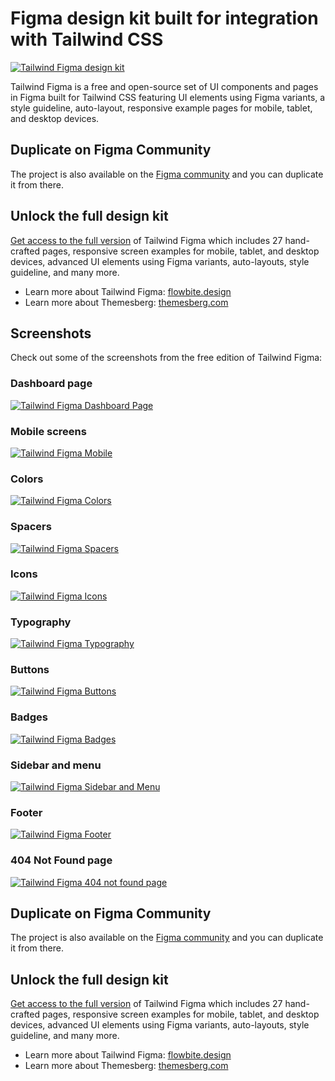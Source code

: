 # Figma design kit built for integration with Tailwind CSS

[![Tailwind Figma design kit](https://tailwind-figma.s3.us-east-2.amazonaws.com/public/og-image.png)](https://flowbite.design)

Tailwind Figma is a free and open-source set of UI components and pages in Figma built for Tailwind CSS featuring UI elements using Figma variants, a style guideline, auto-layout, responsive example pages for mobile, tablet, and desktop devices.

## Duplicate on Figma Community

The project is also available on the [Figma community](https://www.figma.com/community/file/973638860086718856) and you can duplicate it from there.

## Unlock the full design kit

[Get access to the full version](https://flowbite.design.com/#pricing) of Tailwind Figma which includes 27 hand-crafted pages, responsive screen examples for mobile, tablet, and desktop devices, advanced UI elements using Figma variants, auto-layouts, style guideline, and many more.

- Learn more about Tailwind Figma: [flowbite.design](https://flowbite.design)
- Learn more about Themesberg: [themesberg.com](https://themesberg.com)

## Screenshots

Check out some of the screenshots from the free edition of Tailwind Figma:

### Dashboard page

[![Tailwind Figma Dashboard Page](https://tailwind-figma.s3.us-east-2.amazonaws.com/public/tailwind-figma-dashboard.png)](https://www.figma.com/community/file/973638860086718856)

### Mobile screens

[![Tailwind Figma Mobile](https://tailwind-figma.s3.us-east-2.amazonaws.com/public/tailwind-figma-mobile.png)](https://www.figma.com/community/file/973638860086718856)

### Colors

[![Tailwind Figma Colors](https://tailwind-figma.s3.us-east-2.amazonaws.com/public/tailwind-figma-colors.png)](https://www.figma.com/community/file/973638860086718856)

### Spacers

[![Tailwind Figma Spacers](https://tailwind-figma.s3.us-east-2.amazonaws.com/public/tailwind-figma-spacers.png)](https://www.figma.com/community/file/973638860086718856)

### Icons

[![Tailwind Figma Icons](https://tailwind-figma.s3.us-east-2.amazonaws.com/public/tailwind-figma-icons.png)](https://www.figma.com/community/file/973638860086718856)

### Typography

[![Tailwind Figma Typography](https://tailwind-figma.s3.us-east-2.amazonaws.com/public/tailwind-figma-typography.png)](https://www.figma.com/community/file/973638860086718856)

### Buttons

[![Tailwind Figma Buttons](https://tailwind-figma.s3.us-east-2.amazonaws.com/public/tailwind-figma-buttons.png)](https://www.figma.com/community/file/973638860086718856)

### Badges

[![Tailwind Figma Badges](https://tailwind-figma.s3.us-east-2.amazonaws.com/public/tailwind-figma-badges.png)](https://www.figma.com/community/file/973638860086718856)

### Sidebar and menu

[![Tailwind Figma Sidebar and Menu](https://tailwind-figma.s3.us-east-2.amazonaws.com/public/tailwind-figma-sidebar-and-navbars.png)](https://www.figma.com/community/file/973638860086718856)

### Footer

[![Tailwind Figma Footer](https://tailwind-figma.s3.us-east-2.amazonaws.com/public/tailwind-figma-footers.png)](https://www.figma.com/community/file/973638860086718856)


### 404 Not Found page

[![Tailwind Figma 404 not found page](https://tailwind-figma.s3.us-east-2.amazonaws.com/public/tailwind-figma-404.png)](https://www.figma.com/community/file/973638860086718856)


## Duplicate on Figma Community

The project is also available on the [Figma community](https://www.figma.com/community/file/973638860086718856) and you can duplicate it from there.

## Unlock the full design kit

[Get access to the full version](https://flowbite.design/#pricing) of Tailwind Figma which includes 27 hand-crafted pages, responsive screen examples for mobile, tablet, and desktop devices, advanced UI elements using Figma variants, auto-layouts, style guideline, and many more.

- Learn more about Tailwind Figma: [flowbite.design](https://flowbite.design)
- Learn more about Themesberg: [themesberg.com](https://themesberg.com)
